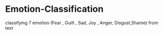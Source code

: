 # Emotion-Classification
classifying 7 emotion (Fear , Guilt , Sad, Joy , Anger, Disgust,Shame) from text

